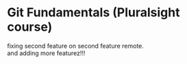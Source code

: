 # Git Fundamentals (Pluralsight course)
fixing second feature on second feature remote.  
and adding more featurez!!!
